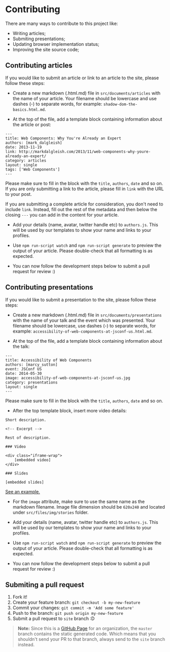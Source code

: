 # Contributing

There are many ways to contribute to this project like:

* Writing articles;
* Submiting presentations;
* Updating browser implementation status;
* Improving the site source code;

## Contributing articles

If you would like to submit an article or link to an article to the site, please follow these steps:

* Create a new markdown (.html.md) file in `src/documents/articles` with the name of your article. Your filename should be lowercase and use dashes (-) to separate words, for example: `shadow-dom-the-basics.html.md`.

* At the top of the file, add a template block containing information about the article or post:

```
---
title: Web Components: Why You're Already an Expert
authors: [mark_dalgleish]
date: 2013-11-19
link: http://markdalgleish.com/2013/11/web-components-why-youre-already-an-expert/
category: articles
layout: single
tags: ['Web Components']
---
```

Please make sure to fill in the block with the `title`, `authors`, `date` and so on. If you are only submitting a link to the article, please fill in `link` with the URL to your post.

If you are submitting a complete article for consideration, you don't need to include `link`. Instead, fill out the rest of the metadata and then below the closing `---` you can add in the content for your article.

* Add your details (name, avatar, twitter handle etc) to `authors.js`. This will be used by our templates to show your name and links to your profiles.

* Use `npm run-script watch` and `npm run-script generate` to preview the output of your article. Please double-check that all formatting is as expected.

* You can now follow the development steps below to submit a pull request for review :)

## Contributing presentations

If you would like to submit a presentation to the site, please follow these steps:

* Create a new markdown (.html.md) file in `src/documents/presentations` with the name of your talk and the event which was presented. Your filename should be lowercase, use dashes (-) to separate words, for example: `accessibility-of-web-components-at-jsconf-us.html.md`.

* At the top of the file, add a template block containing information about the talk:

```
---
title: Accessibility of Web Components
authors: [marcy_sutton]
event: JSConf US
date: 2014-05-30
image: accessibility-of-web-components-at-jsconf-us.jpg
category: presentations
layout: single
---
```

Please make sure to fill in the block with the `title`, `authors`, `date` and so on.

* After the top template block, insert more video details:

```
Short description.

<!-- Excerpt -->

Rest of description.

### Video

<div class="iframe-wrap">
    [embedded video]
</div>

### Slides

[embedded slides]
```

[See an example.](https://raw.githubusercontent.com/webcomponents/webcomponents.github.io/site/src/documents/presentations/web-components-the-future-is-here.html.md)

* For the `image` attribute, make sure to use the same name as the markdown filename. Image file dimension should be `620x240` and located under `src/files/img/stories` folder.

* Add your details (name, avatar, twitter handle etc) to `authors.js`. This will be used by our templates to show your name and links to your profiles.

* Use `npm run-script watch` and `npm run-script generate` to preview the output of your article. Please double-check that all formatting is as expected.

* You can now follow the development steps below to submit a pull request for review :)

## Submiting a pull request

1. Fork it!
2. Create your feature branch: `git checkout -b my-new-feature`
3. Commit your changes: `git commit -m 'Add some feature'`
4. Push to the branch: `git push origin my-new-feature`
5. Submit a pull request to `site` branch :D

> **Note:** Since this is a [GitHub Page](https://pages.github.com/) for an organization, the `master` branch contains the static generated code. Which means that you shouldn't send your PR to that branch, always send to the `site` branch instead.
